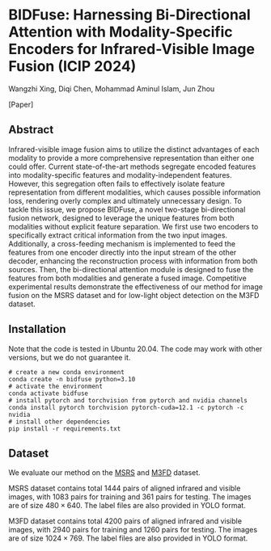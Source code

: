 # BIDFuse: Harnessing Bi-Directional Attention with Modality-Specific Encoders for Infrared-Visible Image Fusion (ICIP 2024)

Wangzhi Xing, Diqi Chen, Mohammad Aminul Islam, Jun Zhou

[Paper]

## Abstract
Infrared-visible image fusion aims to utilize the distinct advantages of each modality to provide a more comprehensive representation than either one could offer. Current state-of-the-art methods segregate encoded features into modality-specific features and modality-independent features. However, this segregation often fails to effectively isolate feature representation from different modalities, which causes possible information loss,  rendering overly complex and ultimately unnecessary design. To tackle this issue, we propose BIDFuse, a novel two-stage bi-directional fusion network, designed to leverage the unique features from both modalities without explicit feature separation. We first use two encoders to specifically extract critical information from the two input images. Additionally, a cross-feeding mechanism is implemented to feed the features from one encoder directly into the input stream of the other decoder, enhancing the reconstruction process with information from both sources. Then, the bi-directional attention module is designed to fuse the features from both modalities and generate a fused image. Competitive experimental results demonstrate the effectiveness of our method for image fusion on the MSRS dataset and for low-light object detection on the M3FD dataset.


## Installation
Note that the code is tested in Ubuntu 20.04. The code may work with other versions, but we do not guarantee it.
```
# create a new conda environment
conda create -n bidfuse python=3.10
# activate the environment
conda activate bidfuse
# install pytorch and torchvision from pytorch and nvidia channels
conda install pytorch torchvision pytorch-cuda=12.1 -c pytorch -c nvidia
# install other dependencies
pip install -r requirements.txt
```

## Dataset
We evaluate our method on the [MSRS](https://github.com/Linfeng-Tang/MSRS) and [M3FD](https://github.com/JinyuanLiu-CV/TarDAL/tree/main) dataset. 

MSRS dataset contains total 1444 pairs of aligned infrared and visible images, with 1083 pairs for training and 361 pairs for testing. The images are of size $480 \times 640$. The label files are also provided in YOLO format.

M3FD dataset contains total 4200 pairs of aligned infrared and visible images, with 2940 pairs for training and 1260 pairs for testing. The images are of size $1024 \times 769$. The label files are also provided in YOLO format.



